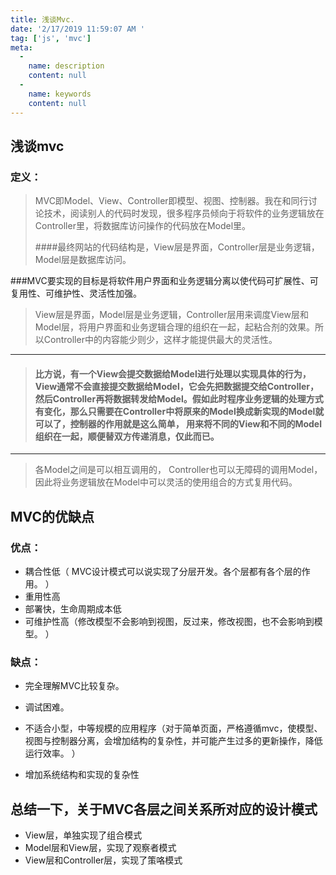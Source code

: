 ```yaml
---
title: 浅谈Mvc.
date: '2/17/2019 11:59:07 AM '
tag: ['js', 'mvc']
meta:
  -
    name: description
    content: null
  -
    name: keywords
    content: null
---
```

## 浅谈mvc

### 定义：
	

> MVC即Model、View、Controller即模型、视图、控制器。我在和同行讨论技术，阅读别人的代码时发现，很多程序员倾向于将软件的业务逻辑放在Controller里，将数据库访问操作的代码放在Model里。
> 
> ####最终网站的代码结构是，View层是界面，Controller层是业务逻辑，Model层是数据库访问。 	

###MVC要实现的目标是将软件用户界面和业务逻辑分离以使代码可扩展性、可复用性、可维护性、灵活性加强。


> View层是界面，Model层是业务逻辑，Controller层用来调度View层和Model层，将用户界面和业务逻辑合理的组织在一起，起粘合剂的效果。所以Controller中的内容能少则少，这样才能提供最大的灵活性。


----------
> #### 比方说，有一个View会提交数据给Model进行处理以实现具体的行为，View通常不会直接提交数据给Model，它会先把数据提交给Controller，然后Controller再将数据转发给Model。假如此时程序业务逻辑的处理方式有变化，那么只需要在Controller中将原来的Model换成新实现的Model就可以了，控制器的作用就是这么简单， 用来将不同的View和不同的Model组织在一起，顺便替双方传递消息，仅此而已。 
> 

----------


> 各Model之间是可以相互调用的， Controller也可以无障碍的调用Model，因此将业务逻辑放在Model中可以灵活的使用组合的方式复用代码。

## MVC的优缺点

### 优点：

- 耦合性低（ MVC设计模式可以说实现了分层开发。各个层都有各个层的作用。 ）
- 重用性高
- 部署快，生命周期成本低
- 可维护性高（修改模型不会影响到视图，反过来，修改视图，也不会影响到模型。 ）

### 缺点：
- 完全理解MVC比较复杂。

- 调试困难。

- 不适合小型，中等规模的应用程序（对于简单页面，严格遵循mvc，使模型、视图与控制器分离，会增加结构的复杂性，并可能产生过多的更新操作，降低运行效率。 ）
- 增加系统结构和实现的复杂性

## 总结一下，关于MVC各层之间关系所对应的设计模式

- View层，单独实现了组合模式
- Model层和View层，实现了观察者模式
- View层和Controller层，实现了策咯模式